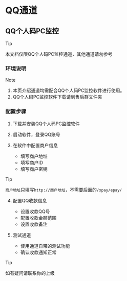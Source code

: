 # QQ通道

## QQ个人码PC监控

> [!TIP]
> 
> 本文档仅限QQ个人码PC监控通道，其他通道请勿参考

### 环境说明

> [!NOTE]
> 
> 1. 本页介绍通道均需配合QQ个人码PC监控软件进行使用。
> 2. QQ个人码PC监控软件下载请到售后群文件夹

### 配置步骤

1. 下载并安装QQ个人码PC监控软件

2. 启动软件，登录QQ账号

3. 在软件中配置商户信息
   - 填写商户地址
   - 填写商户ID
   - 填写商户密钥

> [!TIP]
> 
> `商户地址`只填写`http://商户地址`，不需要后面的`/xpay/epay/`

4. 配置QQ收款信息
   - 设置收款QQ号
   - 配置收款金额范围
   - 设置收款备注

5. 测试通道
   - 使用通道自带的测试功能
   - 确认收款通知正常

> [!TIP]
> 
> 如有疑问请联系你的上级
